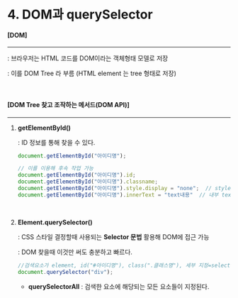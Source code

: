 # 4. DOM과 querySelector

#### [DOM]

----

: 브라우저는 HTML 코드를 DOM이라는 객체형태 모델로 저장

: 이를 DOM Tree 라 부름 (HTML element 는 tree 형태로 저장)

<br>

#### [DOM Tree 찾고 조작하는 메서드(DOM API)]

----

1. **getElementById()**

   : ID 정보를 통해 찾을 수 있다.

   ```js
   document.getElementById("아이디명");
   
   // 이를 이용해 후속 작업 가능
   document.getElementById("아이디명").id;
   document.getElementById("아이디명").classname;
   document.getElementById("아이디명").style.display = "none";  // style 조작
   document.getElementById("아이디명").innerText = "text내용"  // 내부 text 삽입
   ```

   <br>

2. **Element.querySelector()**

   : CSS 스타일 결정할때 사용되는 **Selector 문법** 활용해 DOM에 접근 가능

   : DOM 찾을때 이것만 써도 충분하고 빠르다.

   ```js
   //검색요소가 element, id("#아이디명"), class(".클래스명"), 세부 지정=selector 문법으로 접근가능
   document.querySelector("div");   
   ```

   - **querySelectorAll** : 검색한 요소에 해당되는 모든 요소들이 지정된다.

   <br>